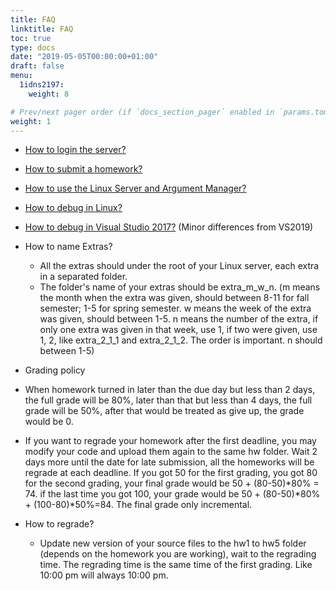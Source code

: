 ```yaml
---
title: FAQ
linktitle: FAQ
toc: true
type: docs
date: "2019-05-05T00:00:00+01:00"
draft: false
menu:
  1idns2197:
    weight: 8

# Prev/next pager order (if `docs_section_pager` enabled in `params.toml`)
weight: 1
---
```


- [How to login the server?](FAQ/login.pdf)
- [How to submit a homework?](FAQ/submit.pdf)
- [How to use the Linux Server and Argument Manager?](https://drive.google.com/drive/folders/1Yex48TruR1X7wOUskOSSkwMYi4bVaqeX?usp=sharing)
- [How to debug in Linux?](https://drive.google.com/drive/folders/1RIW1GIJeCrj3HxN7AEh-7wX4fHmO6tcy?usp=sharing)
- [How to debug in Visual Studio 2017?](https://drive.google.com/drive/folders/19zlFnWnwXb0ujfBamcZnSTdjtWXAxuie?usp=sharing) (Minor differences from VS2019)
- How to name Extras?
  - All the extras should under the root of your Linux server, each extra in a separated folder.
  - The folder's name of your extras should be extra_m_w_n. (m means the month when the extra was given, should between 8-11 for fall semester; 1-5 for spring semester. w means the week of the extra was given, should between 1-5\. n means the number of the extra, if only one extra was given in that week, use 1, if two were given, use 1, 2, like extra_2_1_1 and extra_2_1_2\. The order is important. n should between 1-5)
- Grading policy

- When homework turned in later than the due day but less than 2 days, the full grade will be 80%, later than that but less than 4 days, the full grade will be 50%, after that would be treated as give up, the grade would be 0\.
- If you want to regrade your homework after the first deadline, you may modify your code and upload them again to the same hw folder. Wait 2 days more until the date for late submission, all the homeworks will be regrade at each deadline. If you got 50 for the first grading, you got 80 for the second grading, your final grade would be 50 + (80-50)*80% = 74\. if the last time you got 100, your grade would be 50 + (80-50)*80% + (100-80)\*50%=84\. The final grade only incremental.

- How to regrade?
  - Update new version of your source files to the hw1 to hw5 folder (depends on the homework you are working), wait to the regrading time. The regrading time is the same time of the first grading. Like 10:00 pm will always 10:00 pm.
